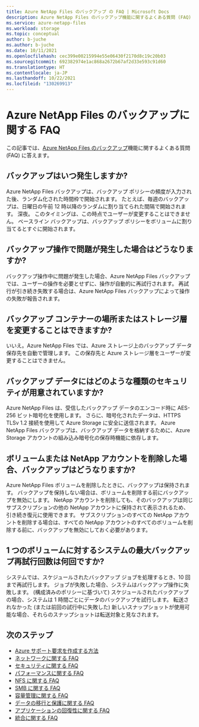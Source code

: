 ```yaml
---
title: Azure NetApp Files のバックアップ の FAQ | Microsoft Docs
description: Azure NetApp Files のバックアップ機能に関するよくある質問 (FAQ) に答えます。
ms.service: azure-netapp-files
ms.workload: storage
ms.topic: conceptual
author: b-juche
ms.author: b-juche
ms.date: 10/11/2021
ms.openlocfilehash: cec399e00215994e55e06430f2170d8c19c20b03
ms.sourcegitcommit: 692382974e1ac868a2672b67af2d33e593c91d60
ms.translationtype: HT
ms.contentlocale: ja-JP
ms.lasthandoff: 10/22/2021
ms.locfileid: "130269913"
---
```

# <a name="azure-netapp-files-backup-faqs"></a>Azure NetApp Files のバックアップに関する FAQ

この記事では、[Azure NetApp Files のバックアップ](backup-introduction.md)機能に関するよくある質問 (FAQ) に答えます。 

## <a name="when-do-my-backups-occur"></a>バックアップはいつ発生しますか?   

Azure NetApp Files バックアップは、バックアップ ポリシーの頻度が入力された後、ランダム化された時間枠で開始されます。 たとえば、毎週のバックアップは、日曜日の午前 12 時以降のランダムに割り当てられた間隔で開始されます。 深夜。 このタイミングは、この時点でユーザーが変更することはできません。 ベースライン バックアップは、バックアップ ポリシーをボリュームに割り当てるとすぐに開始されます。

## <a name="what-happens-if-a-backup-operation-encounters-a-problem"></a>バックアップ操作で問題が発生した場合はどうなりますか?

バックアップ操作中に問題が発生した場合、Azure NetApp Files バックアップでは、ユーザーの操作を必要とせずに、操作が自動的に再試行されます。 再試行が引き続き失敗する場合は、Azure NetApp Files バックアップによって操作の失敗が報告されます。

## <a name="can-i-change-the-location-or-storage-tier-of-my-backup-vault"></a>バックアップ コンテナーの場所またはストレージ層を変更することはできますか?

いいえ。Azure NetApp Files では、Azure ストレージ上のバックアップ データ保存先を自動で管理します。 この保存先と Azure ストレージ層をユーザーが変更することはできません。

## <a name="what-types-of-security-are-provided-for-the-backup-data"></a>バックアップ データにはどのような種類のセキュリティが用意されていますか?

Azure NetApp Files は、受信したバックアップ データのエンコード時に AES-256 ビット暗号化を使用します。 さらに、暗号化されたデータは、HTTPS TLSv 1.2 接続を使用して Azure Storage に安全に送信されます。 Azure NetApp Files バックアップは、バックアップ データを格納するために、Azure Storage アカウントの組み込み暗号化の保存時機能に依存します。

## <a name="what-happens-to-the-backups-when-i-delete-a-volume-or-my-netapp-account"></a>ボリュームまたは NetApp アカウントを削除した場合、バックアップはどうなりますか? 

 Azure NetApp Files ボリュームを削除したときに、バックアップは保持されます。 バックアップを保持しない場合は、ボリュームを削除する前にバックアップを無効にします。 NetApp アカウントを削除しても、そのバックアップは同じサブスクリプションの他の NetApp アカウントに保持されて表示されるため、引き続き復元に使用できます。 サブスクリプションのすべての NetApp アカウントを削除する場合は、すべての NetApp アカウントのすべてのボリュームを削除する前に、バックアップを無効にしておく必要があります。

## <a name="whats-the-systems-maximum-backup-retries-for-a-volume"></a>1 つのボリュームに対するシステムの最大バックアップ再試行回数は何回ですか?  

システムでは、スケジュールされたバックアップ ジョブを処理するとき、10 回まで再試行します。 ジョブが失敗した場合、システムはバックアップ操作に失敗します。 (構成済みのポリシーに基づいて) スケジュールされたバックアップの場合、システムは 1 時間ごとにデータのバックアップを試行します。 転送されなかった (または前回の試行中に失敗した) 新しいスナップショットが使用可能な場合、それらのスナップショットは転送対象と見なされます。 

## <a name="next-steps"></a>次のステップ  

- [Azure サポート要求を作成する方法](../azure-portal/supportability/how-to-create-azure-support-request.md)
- [ネットワークに関する FAQ](faq-networking.md)
- [セキュリティに関する FAQ](faq-security.md)
- [パフォーマンスに関する FAQ](faq-performance.md)
- [NFS に関する FAQ](faq-nfs.md)
- [SMB に関する FAQ](faq-smb.md)
- [容量管理に関する FAQ](faq-capacity-management.md)
- [データの移行と保護に関する FAQ](faq-data-migration-protection.md)
- [アプリケーションの回復性に関する FAQ](faq-application-resilience.md)
- [統合に関する FAQ](faq-integration.md)
